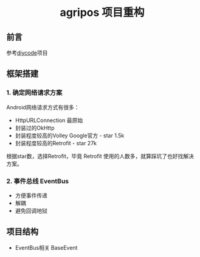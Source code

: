 # <center>agripos 项目重构</center>

## 前言
参考[diycode](https://github.com/GcsSloop/diycode)项目

## 框架搭建
### 1. 确定网络请求方案
Android网络请求方式有很多：
- HttpURLConnection 最原始
- 封装过的OkHttp
- 封装程度较高的Volley Google官方 - star 1.5k
- 封装程度较高的Retrofit - star 27k

根据star数，选择Retrofit，毕竟 Retrofit 使用的人数多，就算踩坑了也好找解决方案。

### 2. 事件总线 EventBus
- 方便事件传递
- 解耦
- 避免回调地狱


## 项目结构
- EventBus相关
BaseEvent